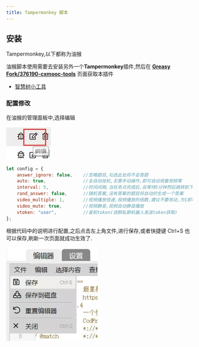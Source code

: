 ```yaml
---
title: Tampermonkey 脚本
---
```


## 安装
Tampermonkey,以下都称为油猴

油猴脚本使用需要去安装另外一个**Tampermonkey**插件,然后在 **[Greasy Fork/376190-cxmooc-tools](https://greasyfork.org/zh-CN/scripts/376190-cxmooc-tools)** 页面获取本插件

- [智慧树小工具](https://greasyfork.org/zh-CN/scripts/382037-%E6%99%BA%E6%85%A7%E6%A0%91%E5%B0%8F%E5%B7%A5%E5%85%B7)

### 配置修改
在油猴的管理面板中,选择编辑

![](/img/5.webp)

```js
let config = {
    answer_ignore: false,    //忽略题目,勾选此处将不会答题
    auto: true,              //全自动挂机,无需手动操作,即可自动观看视频等
    interval: 5,             //时间间隔,当任务点完成后,会等待5分钟然后跳转到下一个任务点
    rand_answer: false,      //随机答案,没有答案的题目将自动的生成一个答案
    video_multiple: 1,       //视频播放倍速,视频播放的倍数,建议不要改动,为1即可,这是危险的功能
    video_mute: true,        //视频静音,视频自动静音播放
    vtoken: "user",          //鉴权token(进群私聊机器人发送token获取)
};
```
根据代码中的说明进行配置,之后点击左上角文件,进行保存,或者快捷键 Ctrl+S 也可以保存,刷新一次页面就成功生效了.

![](/img/6.webp)